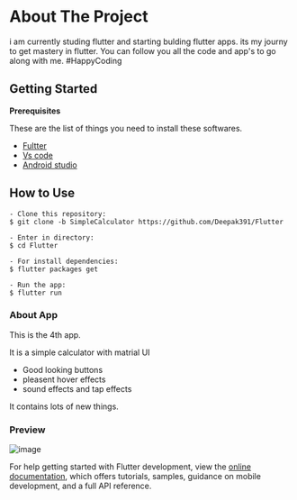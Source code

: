 # About The Project

i am currently studing flutter and starting bulding flutter apps. 
its my journy to get mastery in flutter. You can follow you all the code and app's 
to go along with me. 
#HappyCoding 

## Getting Started

 **Prerequisites**

 These are the list of things you need to install these softwares.
 
 * [Fultter](http://flutter.dev/)
 * [Vs code](https://code.visualstudio.com/)
 * [Android studio](https://developer.android.com/studio)
 
 ## How to Use 

```
- Clone this repository:
$ git clone -b SimpleCalculator https://github.com/Deepak391/Flutter

- Enter in directory:
$ cd Flutter

- For install dependencies:
$ flutter packages get

- Run the app: 
$ flutter run 
```
 
 ### About App
 
 This is the 4th app.
 
 It is a simple calculator with matrial UI
  * Good looking buttons 
  * pleasent hover effects
  * sound effects and tap effects
 
 It contains lots of new things. 
 
 ### Preview
 
 ![image](https://i.imgur.com/lvgArtw.png)


For help getting started with Flutter development, view the
[online documentation](https://docs.flutter.dev/), which offers tutorials,
samples, guidance on mobile development, and a full API reference.

